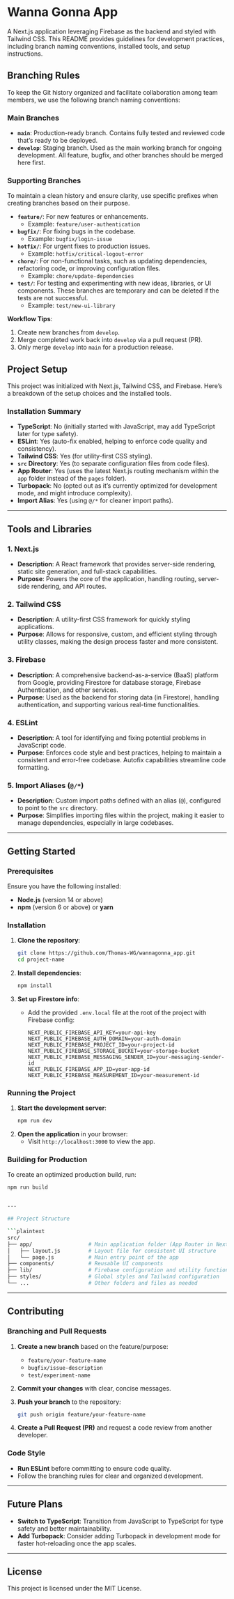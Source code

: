 
# Wanna Gonna App

A Next.js application leveraging Firebase as the backend and styled with Tailwind CSS. This README provides guidelines for development practices, including branch naming conventions, installed tools, and setup instructions.

## Branching Rules

To keep the Git history organized and facilitate collaboration among team members, we use the following branch naming conventions:

### Main Branches

- **`main`**: Production-ready branch. Contains fully tested and reviewed code that’s ready to be deployed.
- **`develop`**: Staging branch. Used as the main working branch for ongoing development. All feature, bugfix, and other branches should be merged here first.

### Supporting Branches

To maintain a clean history and ensure clarity, use specific prefixes when creating branches based on their purpose.

- **`feature/`**: For new features or enhancements.
  - Example: `feature/user-authentication`
- **`bugfix/`**: For fixing bugs in the codebase.
  - Example: `bugfix/login-issue`
- **`hotfix/`**: For urgent fixes to production issues.
  - Example: `hotfix/critical-logout-error`
- **`chore/`**: For non-functional tasks, such as updating dependencies, refactoring code, or improving configuration files.
  - Example: `chore/update-dependencies`
- **`test/`**: For testing and experimenting with new ideas, libraries, or UI components. These branches are temporary and can be deleted if the tests are not successful.
  - Example: `test/new-ui-library`

**Workflow Tips**:
1. Create new branches from `develop`.
2. Merge completed work back into `develop` via a pull request (PR).
3. Only merge `develop` into `main` for a production release.

## Project Setup

This project was initialized with Next.js, Tailwind CSS, and Firebase. Here’s a breakdown of the setup choices and the installed tools.

### Installation Summary

- **TypeScript**: No (initially started with JavaScript, may add TypeScript later for type safety).
- **ESLint**: Yes (auto-fix enabled, helping to enforce code quality and consistency).
- **Tailwind CSS**: Yes (for utility-first CSS styling).
- **`src` Directory**: Yes (to separate configuration files from code files).
- **App Router**: Yes (uses the latest Next.js routing mechanism within the `app` folder instead of the `pages` folder).
- **Turbopack**: No (opted out as it’s currently optimized for development mode, and might introduce complexity).
- **Import Alias**: Yes (using `@/*` for cleaner import paths).

---

## Tools and Libraries

### 1. **Next.js**
   - **Description**: A React framework that provides server-side rendering, static site generation, and full-stack capabilities.
   - **Purpose**: Powers the core of the application, handling routing, server-side rendering, and API routes.

### 2. **Tailwind CSS**
   - **Description**: A utility-first CSS framework for quickly styling applications.
   - **Purpose**: Allows for responsive, custom, and efficient styling through utility classes, making the design process faster and more consistent.

### 3. **Firebase**
   - **Description**: A comprehensive backend-as-a-service (BaaS) platform from Google, providing Firestore for database storage, Firebase Authentication, and other services.
   - **Purpose**: Used as the backend for storing data (in Firestore), handling authentication, and supporting various real-time functionalities.

### 4. **ESLint**
   - **Description**: A tool for identifying and fixing potential problems in JavaScript code.
   - **Purpose**: Enforces code style and best practices, helping to maintain a consistent and error-free codebase. Autofix capabilities streamline code formatting.

### 5. **Import Aliases (`@/*`)**
   - **Description**: Custom import paths defined with an alias (`@`), configured to point to the `src` directory.
   - **Purpose**: Simplifies importing files within the project, making it easier to manage dependencies, especially in large codebases.

---

## Getting Started

### Prerequisites

Ensure you have the following installed:
- **Node.js** (version 14 or above)
- **npm** (version 6 or above) or **yarn**

### Installation

1. **Clone the repository**:
   ```bash
   git clone https://github.com/Thomas-WG/wannagonna_app.git
   cd project-name
   ```

2. **Install dependencies**:
   ```bash
   npm install
   

3. **Set up Firestore info**:
   - Add the provided `.env.local` file at the root of the project with Firebase config:
     ```plaintext
     NEXT_PUBLIC_FIREBASE_API_KEY=your-api-key
     NEXT_PUBLIC_FIREBASE_AUTH_DOMAIN=your-auth-domain
     NEXT_PUBLIC_FIREBASE_PROJECT_ID=your-project-id
     NEXT_PUBLIC_FIREBASE_STORAGE_BUCKET=your-storage-bucket
     NEXT_PUBLIC_FIREBASE_MESSAGING_SENDER_ID=your-messaging-sender-id
     NEXT_PUBLIC_FIREBASE_APP_ID=your-app-id
     NEXT_PUBLIC_FIREBASE_MEASUREMENT_ID=your-measurement-id
     ```

### Running the Project

1. **Start the development server**:
   ```bash
   npm run dev


2. **Open the application** in your browser:
   - Visit `http://localhost:3000` to view the app.

### Building for Production

To create an optimized production build, run:

   ```bash
   npm run build


---

## Project Structure

```plaintext
src/
├── app/                  # Main application folder (App Router in Next.js 13)
│   ├── layout.js         # Layout file for consistent UI structure
│   └── page.js           # Main entry point of the app
├── components/           # Reusable UI components
├── lib/                  # Firebase configuration and utility functions
├── styles/               # Global styles and Tailwind configuration
└── ...                   # Other folders and files as needed
```

---

## Contributing

### Branching and Pull Requests

1. **Create a new branch** based on the feature/purpose:
   - `feature/your-feature-name`
   - `bugfix/issue-description`
   - `test/experiment-name`

2. **Commit your changes** with clear, concise messages.

3. **Push your branch** to the repository:
   ```bash
   git push origin feature/your-feature-name
   ```

4. **Create a Pull Request (PR)** and request a code review from another developer.

### Code Style

- **Run ESLint** before committing to ensure code quality.
- Follow the branching rules for clear and organized development.

---

## Future Plans

- **Switch to TypeScript**: Transition from JavaScript to TypeScript for type safety and better maintainability.
- **Add Turbopack**: Consider adding Turbopack in development mode for faster hot-reloading once the app scales.

---

## License

This project is licensed under the MIT License.

